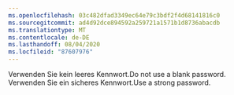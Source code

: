 ```yaml
---
ms.openlocfilehash: 03c482dfad3349ec64e79c3bdf2f4d68141816c0
ms.sourcegitcommit: ad4d92dce894592a259721a1571b1d8736abacdb
ms.translationtype: MT
ms.contentlocale: de-DE
ms.lasthandoff: 08/04/2020
ms.locfileid: "87607976"
---
```

<span data-ttu-id="496c7-101">Verwenden Sie kein leeres Kennwort.</span><span class="sxs-lookup"><span data-stu-id="496c7-101">Do not use a blank password.</span></span> <span data-ttu-id="496c7-102">Verwenden Sie ein sicheres Kennwort.</span><span class="sxs-lookup"><span data-stu-id="496c7-102">Use a strong password.</span></span>
